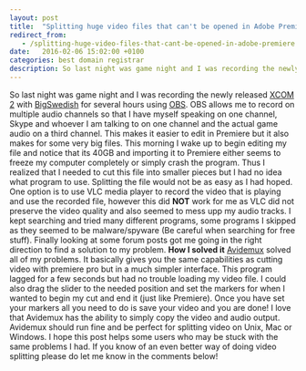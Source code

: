 ```yaml
---
layout: post
title:  "Splitting huge video files that can't be opened in Adobe Premiere"
redirect_from:
   - /splitting-huge-video-files-that-cant-be-opened-in-adobe-premiere
date:   2016-02-06 15:02:00 +0100
categories: best domain registrar
description: So last night was game night and I was recording the newly released XCOM 2 with BigSwedish for several hours using
---
```


So last night was game night and I was recording the newly released [XCOM 2](https://xcom.com/) with [BigSwedish](http://bigswedish.com/) for several hours using [OBS](https://obsproject.com/). OBS allows me to record on multiple audio channels so that I have myself speaking on one channel, Skype and whoever I am talking to on one channel and the actual game audio on a third channel. This makes it easier to edit in Premiere but it also makes for some very big files. This morning I wake up to begin editing my file and notice that its 40GB and importing it to Premiere either seems to freeze my computer completely or simply crash the program. Thus I realized that I needed to cut this file into smaller pieces but I had no idea what program to use. Splitting the file would not be as easy as I had hoped. One option is to use VLC media player to record the video that is playing and use the recorded file, however this did **NOT** work for me as VLC did not preserve the video quality and also seemed to mess upp my audio tracks. I kept searching and tried many different programs, some programs I skipped as they seemed to be malware/spyware (Be careful when searching for free stuff). Finally looking at some forum posts got me going in the right direction to find a solution to my problem. **How I solved it** [Avidemux](http://www.avidemux.org/) solved all of my problems. It basically gives you the same capabilities as cutting video with premiere pro but in a much simpler interface. This program lagged for a few seconds but had no trouble loading my video file. I could also drag the slider to the needed position and set the markers for when I wanted to begin my cut and end it (just like Premiere). Once you have set your markers all you need to do is save your video and you are done! I love that Avidemux has the ability to simply copy the video and audio output. Avidemux should run fine and be perfect for splitting video on Unix, Mac or Windows. I hope this post helps some users who may be stuck with the same problems I had. If you know of an even better way of doing video splitting please do let me know in the comments below!